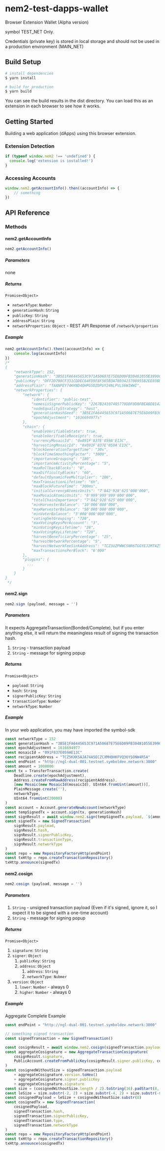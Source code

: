 # nem2-test-dapps-wallet

Browser Extension Wallet (Alpha version)

symbol TEST_NET Only.

Credentials (private key) is stored in local storage and should not be used in a production environment (MAIN_NET)

## Build Setup

``` bash
# install dependencies
$ yarn install

# build for production
$ yarn build
```

You can see the build results in the dist directory.
You can load this as an extension in each browser to see how it works.

## Getting Started

Building a web application (dApps) using this browser extension.

### Extension Detection

```javascript
if (typeof window.nem2 !== 'undefined') {
  console.log('extension is installed!')
}
```

### Accessing Accounts

```javascript
window.nem2.getAccountInfo().then((accountInfo) => {
    // something
})
```

## API Reference

### Methods

#### nem2.getAccountInfo

```javascript
nem2.getAccountInfo()
```

##### Parameters

none

##### Returns

`Promise<Object>`

- `networkType`: `Number`
- `generationHash`: `String`
- `publicKey`: `String`
- `addressPlain`: `String`
- `networkProperties`: `Object` - REST API Response of `/network/properties`

##### Example

```javascript
nem2.getAccountInfo().then((accountInfo) => {
    console.log(accountInfo)
})
/*
{
    "networkType": 152,
    "generationHash": "3B5E1FA6445653C971A50687E75E6D09FB30481055E3990C84B25E9222DC1155",
    "publicKey": "DFF2D798CF331CDDEC64FD9F8F565B3A78D3423700955B2EE03BDBD09F01E171",
    "addressPlain": "TAANPEY74KKND4QHPG5DZDPUY24NLPVLS6WIWWI",
    "networkProperties": {
        "network": {
            "identifier": "public-test",
            "nemesisSignerPublicKey": "2267B24107405779DDF0D8FBEABD8142B97105F356F3737B1FC02220E8F90FF2",
            "nodeEqualityStrategy": "host",
            "generationHashSeed": "3B5E1FA6445653C971A50687E75E6D09FB30481055E3990C84B25E9222DC1155",
            "epochAdjustment": "1616694977s"
        },
        "chain": {
            "enableVerifiableState": true,
            "enableVerifiableReceipts": true,
            "currencyMosaicId": "0x091F'837E'059A'E13C",
            "harvestingMosaicId": "0x091F'837E'059A'E13C",
            "blockGenerationTargetTime": "30s",
            "blockTimeSmoothingFactor": "3000",
            "importanceGrouping": "180",
            "importanceActivityPercentage": "5",
            "maxRollbackBlocks": "0",
            "maxDifficultyBlocks": "60",
            "defaultDynamicFeeMultiplier": "100",
            "maxTransactionLifetime": "6h",
            "maxBlockFutureTime": "300ms",
            "initialCurrencyAtomicUnits": "7'842'928'625'000'000",
            "maxMosaicAtomicUnits": "8'999'999'999'000'000",
            "totalChainImportance": "7'842'928'625'000'000",
            "minHarvesterBalance": "10'000'000'000",
            "maxHarvesterBalance": "50'000'000'000'000",
            "minVoterBalance": "3'000'000'000'000",
            "votingSetGrouping": "720",
            "maxVotingKeysPerAccount": "3",
            "minVotingKeyLifetime": "28",
            "maxVotingKeyLifetime": "720",
            "harvestBeneficiaryPercentage": "25",
            "harvestNetworkPercentage": "5",
            "harvestNetworkFeeSinkAddress": "TCZ3UZPWWC5NR6TGGYEJ2MT4Z5ZLR3XTIVI4RHA",
            "maxTransactionsPerBlock": "6'000"
        },
        "plugins": {
          ...
        }
    }
}
 */
```

#### nem2.sign

```javascript
nem2.sign (payload, message = '')
```

##### Parameters

It expects AggregateTransaction(Bonded/Complete), but if you enter anything else, it will return the meaningless result of signing the transaction hash.

1. `String` - transaction payload
1. `String` - message for signing popup

##### Returns

`Promise<Object>`

- `payload`: `String`
- `hash`: `String`
- `signerPublicKey`: `String`
- `transactionType`: `Number`
- `networkType`: `Number`

##### Example

In your web application, you may have imported the symbol-sdk

```javascript
const networkType = 152
const generationHash = "3B5E1FA6445653C971A50687E75E6D09FB30481055E3990C84B25E9222DC1155"
const epochAdjustment = 1616694977
const mosaicId = "091F837E059AE13C"
const recipientAddress = "TCZ5KXKSAJA74A5ECZCXMHOHKFVQ36YSONW4RSA"
const endPoint = "http://ngl-dual-001.testnet.symboldev.network:3000"
const amount = 1000000
const tx = TransferTransaction.create(
    Deadline.create(epochAdjustment),
    Address.createFromRawAddress(recipientAddress),
    [new Mosaic(new MosaicId(mosaicId), UInt64.fromUint(amount))],
    PlainMessage.create(''),
    networkType,
    UInt64.fromUint(20000)
)
const account = Account.generateNewAccount(networkType)
const tempSignedTx = account.sign(tx, generationHash)
const signResult = await window.nem2.sign(tempSignedTx.payload, `${amount} ${mosaicId} to ${recipientAddress}`)
const signedTx = new SignedTransaction(
    signResult.payload,
    signResult.hash,
    signResult.signerPublicKey,
    signResult.transactionType,
    signResult.networkType
)
const repo = new RepositoryFactoryHttp(endPoint)
const txHttp = repo.createTransactionRepository()
txHttp.announce(signedTx)
```

#### nem2.cosign

```javascript
nem2.cosign (payload, message = '')
```

##### Parameters

1. `String` - unsigned transaction payload (Even if it's signed, ignore it, so I expect it to be signed with a one-time account)
1. `String` - message for signing popup

##### Returns

`Promise<Object>`

1. `signature`: `String`
1. `signer`: `Object`
    1. `publicKey`: `String`
    1. `address`: `Object`
        1. `address`: `String`
        1. `networkType`: `Nubmer`
1. `version`: `Object`
    1. `lower`: `Number` - always 0
    1. `higher`: `Number` - always 0

##### Example

Aggregate Complete Example

```javascript
const endPoint = "http://ngl-dual-001.testnet.symboldev.network:3000"

// something signed transaction
const signedTransaction = new SignedTransaction()

const cosignResult = await window.nem2.cosign(signedTransaction.payload, "cosign request")
const aggregateCosignature = new AggregateTransactionCosignature(
    cosignResult.signature,
    PublicAccount.createFromPublicKey(cosignResult.signer.publicKey, cosignResult.signer.address.networkType)
)
const cosignedWithoutSize = signedTransaction.payload
    + aggregateCosignature.version.toHex()
    + aggregateCosignature.signer.publicKey
    + aggregateCosignature.signature
const size = (cosignedWithoutSize.length / 2).toString(16).padStart(8, '0').toUpperCase()
const leSize = size.substr(-2, 2) + size.substr(-4, 2) + size.substr(-6, 2) + size.substr(-8, 2)
const cosignedPayload = leSize + cosignedWithoutSize.substr(8)
const cosignedTx = new SignedTransaction(
    cosignedPayload,
    signedTransaction.hash,
    signedTransaction.signerPublicKey,
    signedTransaction.type,
    signedTransaction.networkType
)
const repo = new RepositoryFactoryHttp(endPoint)
const txHttp = repo.createTransactionRepository()
txHttp.announce(cosignedTx)
```
